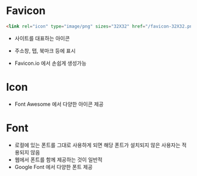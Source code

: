 # Favicon 

```html
<link rel="icon" type="image/png" sizes="32X32" href="/favicon-32X32.png" 
```

- 사이트를 대표하는 아이콘
- 주소창, 탭, 북마크 등에 표시

- Favicon.io 에서 손쉽게 생성가능



# Icon

- Font Awesome 에서 다양한 아이콘 제공



# Font

- 로컬에 있는 폰트를 그대로 사용하게 되면 해당 폰트가 설치되지 않은 사용자는 적용되지 않음
- 웹에서 폰트를 함께 제공하는 것이 일반적
- Google Font 에서 다양한 폰트 제공